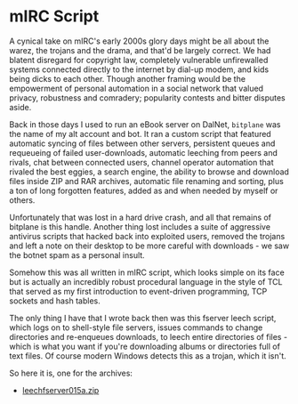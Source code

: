 # mIRC Script

A cynical take on mIRC's early 2000s glory days might be all about the warez,
the trojans and the drama, and that'd be largely correct. We had blatent
disregard for copyright law, completely vulnerable unfirewalled systems
connected directly to the internet by dial-up modem, and kids being dicks
to each other. Though another framing would be the empowerment of personal
automation in a social network that valued privacy, robustness and comradery;
popularity contests and bitter disputes aside.

Back in those days I used to run an eBook server on DalNet, `bitplane` was the
name of my alt account and bot. It ran a custom script that featured automatic
syncing of files between other servers, persistent queues and requeueing of
failed user-downloads, automatic leeching from peers and rivals, chat between
connected users, channel operator automation that rivaled the best eggies, a
search engine, the ability to browse and download files inside ZIP and RAR
archives, automatic file renaming and sorting, plus a ton of long forgotten
features, added as and when needed by myself or others.

Unfortunately that was lost in a hard drive crash, and all that remains of
bitplane is this handle. Another thing lost includes a suite of aggressive
antivirus scripts that hacked back into exploited users, removed the trojans
and left a note on their desktop to be more careful with downloads - we saw
the botnet spam as a personal insult.

Somehow this was all written in mIRC script, which looks simple on its face
but is actually an incredibly robust procedural language in the style of TCL
that served as my first introduction to event-driven programming, TCP sockets
and hash tables.

The only thing I have that I wrote back then was this fserver leech script,
which logs on to shell-style file servers, issues commands to change
directories and re-enqueues downloads, to leech entire directories of files -
which is what you want if you're downloading albums or directories full of
text files. Of course modern Windows detects this as a trojan, which it
isn't.

So here it is, one for the archives:

* [leechfserver015a.zip](leechfserver015a.zip)
